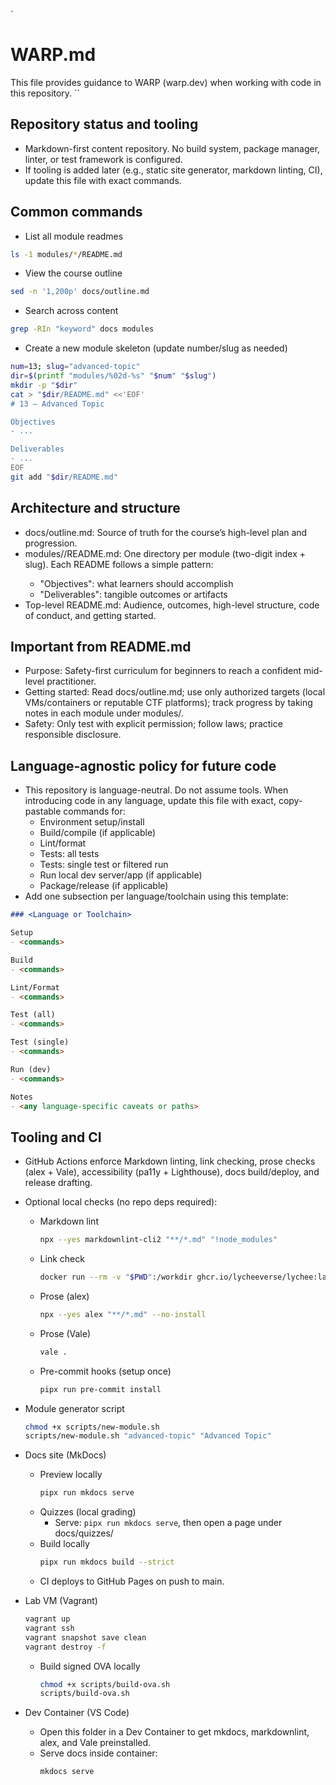 `
# WARP.md

This file provides guidance to WARP (warp.dev) when working with code in this repository.
``

## Repository status and tooling
- Markdown-first content repository. No build system, package manager, linter, or test framework is configured.
- If tooling is added later (e.g., static site generator, markdown linting, CI), update this file with exact commands.

## Common commands
- List all module readmes
```sh path=null start=null
ls -1 modules/*/README.md
```

- View the course outline
```sh path=null start=null
sed -n '1,200p' docs/outline.md
```

- Search across content
```sh path=null start=null
grep -RIn "keyword" docs modules
```

- Create a new module skeleton (update number/slug as needed)
```sh path=null start=null
num=13; slug="advanced-topic"
dir=$(printf "modules/%02d-%s" "$num" "$slug")
mkdir -p "$dir"
cat > "$dir/README.md" <<'EOF'
# 13 — Advanced Topic

Objectives
- ...

Deliverables
- ...
EOF
git add "$dir/README.md"
```

## Architecture and structure
- docs/outline.md: Source of truth for the course’s high-level plan and progression.
- modules/<nn-topic>/README.md: One directory per module (two-digit index + slug). Each README follows a simple pattern:
  - "Objectives": what learners should accomplish
  - "Deliverables": tangible outcomes or artifacts
- Top-level README.md: Audience, outcomes, high-level structure, code of conduct, and getting started.

## Important from README.md
- Purpose: Safety-first curriculum for beginners to reach a confident mid-level practitioner.
- Getting started: Read docs/outline.md; use only authorized targets (local VMs/containers or reputable CTF platforms); track progress by taking notes in each module under modules/.
- Safety: Only test with explicit permission; follow laws; practice responsible disclosure.

## Language-agnostic policy for future code
- This repository is language-neutral. Do not assume tools. When introducing code in any language, update this file with exact, copy-pastable commands for:
  - Environment setup/install
  - Build/compile (if applicable)
  - Lint/format
  - Tests: all tests
  - Tests: single test or filtered run
  - Run local dev server/app (if applicable)
  - Package/release (if applicable)
- Add one subsection per language/toolchain using this template:
```md path=null start=null
### <Language or Toolchain>

Setup
- <commands>

Build
- <commands>

Lint/Format
- <commands>

Test (all)
- <commands>

Test (single)
- <commands>

Run (dev)
- <commands>

Notes
- <any language-specific caveats or paths>
```

## Tooling and CI
- GitHub Actions enforce Markdown linting, link checking, prose checks (alex + Vale), accessibility (pa11y + Lighthouse), docs build/deploy, and release drafting.
- Optional local checks (no repo deps required):
  - Markdown lint
    ```sh path=null start=null
    npx --yes markdownlint-cli2 "**/*.md" "!node_modules"
    ```
  - Link check
    ```sh path=null start=null
    docker run --rm -v "$PWD":/workdir ghcr.io/lycheeverse/lychee:latest --config .lychee.toml --no-progress "**/*.md"
    ```
  - Prose (alex)
    ```sh path=null start=null
    npx --yes alex "**/*.md" --no-install
    ```
  - Prose (Vale)
    ```sh path=null start=null
    vale .
    ```
  - Pre-commit hooks (setup once)
    ```sh path=null start=null
    pipx run pre-commit install
    ```

- Module generator script
  ```sh path=null start=null
  chmod +x scripts/new-module.sh
  scripts/new-module.sh "advanced-topic" "Advanced Topic"
  ```

- Docs site (MkDocs)
  - Preview locally
    ```sh path=null start=null
    pipx run mkdocs serve
    ```
  - Quizzes (local grading)
    - Serve: `pipx run mkdocs serve`, then open a page under docs/quizzes/
  - Build locally
    ```sh path=null start=null
    pipx run mkdocs build --strict
    ```
  - CI deploys to GitHub Pages on push to main.

- Lab VM (Vagrant)
  ```sh path=null start=null
  vagrant up
  vagrant ssh
  vagrant snapshot save clean
  vagrant destroy -f
  ```
  - Build signed OVA locally
    ```sh path=null start=null
    chmod +x scripts/build-ova.sh
    scripts/build-ova.sh
    ```

- Dev Container (VS Code)
  - Open this folder in a Dev Container to get mkdocs, markdownlint, alex, and Vale preinstalled.
  - Serve docs inside container:
    ```sh path=null start=null
    mkdocs serve
    ```
